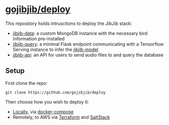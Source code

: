 # [gojibjib/deploy](https://github.com/gojibjib/deploy)

This repository holds intrusctions to deploy the JibJib stack:

- [jibjib-data](https://github.com/gojibjib/jibjib-data): a custom MongoDB instance with the necessary bird information pre-installed
- [jibjib-query](https://github.com/gojibjib/jibjib-query): a minimal Flask endpoint communicating with a Tensorflow Serving instance to infer the [jibjib-model](https://github.com/gojibjib/jibjib-model)
- [jibjib-api](https://github.com/gojibjib/jibjib-api): an API for users to send audio files to and query the database

## Setup

First clone the repo:

```
git clone https://github.com/gojibjib/deploy
```

Then choose how you wish to deploy it:

- [Locally](https://github.com/gojibjib/deploy/tree/master/local), via [docker-compose](https://docs.docker.com/compose/)
- Remotely, to AWS via [Terraform](https://www.terraform.io/) and [SaltStack](https://saltstack.com/)